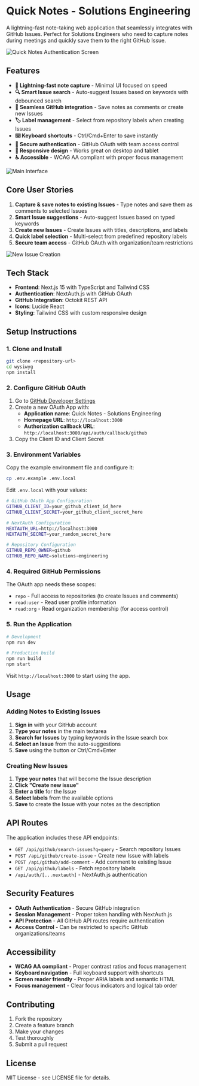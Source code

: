 # Quick Notes - Solutions Engineering

A lightning-fast note-taking web application that seamlessly integrates with GitHub Issues. Perfect for Solutions Engineers who need to capture notes during meetings and quickly save them to the right GitHub Issue.

![Quick Notes Authentication Screen](https://github.com/user-attachments/assets/7e25adf6-c698-41d3-9ef3-88c9c815dc5d)

## Features

- **🚀 Lightning-fast note capture** - Minimal UI focused on speed
- **🔍 Smart Issue search** - Auto-suggest Issues based on keywords with debounced search
- **💾 Seamless GitHub integration** - Save notes as comments or create new Issues
- **🏷️ Label management** - Select from repository labels when creating Issues
- **⌨️ Keyboard shortcuts** - Ctrl/Cmd+Enter to save instantly
- **🔐 Secure authentication** - GitHub OAuth with team access control
- **📱 Responsive design** - Works great on desktop and tablet
- **♿ Accessible** - WCAG AA compliant with proper focus management

![Main Interface](https://github.com/user-attachments/assets/894d54aa-e857-4c8f-9cba-ae8cdc5862de)

## Core User Stories

1. **Capture & save notes to existing Issues** - Type notes and save them as comments to selected Issues
2. **Smart Issue suggestions** - Auto-suggest Issues based on typed keywords
3. **Create new Issues** - Create Issues with titles, descriptions, and labels
4. **Quick label selection** - Multi-select from predefined repository labels
5. **Secure team access** - GitHub OAuth with organization/team restrictions

![New Issue Creation](https://github.com/user-attachments/assets/3377ae0c-d513-4896-a399-2edc4fde0050)

## Tech Stack

- **Frontend**: Next.js 15 with TypeScript and Tailwind CSS
- **Authentication**: NextAuth.js with GitHub OAuth
- **GitHub Integration**: Octokit REST API
- **Icons**: Lucide React
- **Styling**: Tailwind CSS with custom responsive design

## Setup Instructions

### 1. Clone and Install

```bash
git clone <repository-url>
cd wysiwyg
npm install
```

### 2. Configure GitHub OAuth

1. Go to [GitHub Developer Settings](https://github.com/settings/applications/new)
2. Create a new OAuth App with:
   - **Application name**: Quick Notes - Solutions Engineering
   - **Homepage URL**: `http://localhost:3000`
   - **Authorization callback URL**: `http://localhost:3000/api/auth/callback/github`
3. Copy the Client ID and Client Secret

### 3. Environment Variables

Copy the example environment file and configure it:

```bash
cp .env.example .env.local
```

Edit `.env.local` with your values:

```bash
# GitHub OAuth App Configuration
GITHUB_CLIENT_ID=your_github_client_id_here
GITHUB_CLIENT_SECRET=your_github_client_secret_here

# NextAuth Configuration
NEXTAUTH_URL=http://localhost:3000
NEXTAUTH_SECRET=your_random_secret_here

# Repository Configuration
GITHUB_REPO_OWNER=github
GITHUB_REPO_NAME=solutions-engineering
```

### 4. Required GitHub Permissions

The OAuth app needs these scopes:
- `repo` - Full access to repositories (to create Issues and comments)
- `read:user` - Read user profile information
- `read:org` - Read organization membership (for access control)

### 5. Run the Application

```bash
# Development
npm run dev

# Production build
npm run build
npm start
```

Visit `http://localhost:3000` to start using the app.

## Usage

### Adding Notes to Existing Issues

1. **Sign in** with your GitHub account
2. **Type your notes** in the main textarea
3. **Search for Issues** by typing keywords in the Issue search box
4. **Select an Issue** from the auto-suggestions
5. **Save** using the button or Ctrl/Cmd+Enter

### Creating New Issues

1. **Type your notes** that will become the Issue description
2. **Click "Create new issue"**
3. **Enter a title** for the Issue
4. **Select labels** from the available options
5. **Save** to create the Issue with your notes as the description

## API Routes

The application includes these API endpoints:

- `GET /api/github/search-issues?q=query` - Search repository Issues
- `POST /api/github/create-issue` - Create new Issue with labels
- `POST /api/github/add-comment` - Add comment to existing Issue
- `GET /api/github/labels` - Fetch repository labels
- `/api/auth/[...nextauth]` - NextAuth.js authentication

## Security Features

- **OAuth Authentication** - Secure GitHub integration
- **Session Management** - Proper token handling with NextAuth.js
- **API Protection** - All GitHub API routes require authentication
- **Access Control** - Can be restricted to specific GitHub organizations/teams

## Accessibility

- **WCAG AA compliant** - Proper contrast ratios and focus management
- **Keyboard navigation** - Full keyboard support with shortcuts
- **Screen reader friendly** - Proper ARIA labels and semantic HTML
- **Focus management** - Clear focus indicators and logical tab order

## Contributing

1. Fork the repository
2. Create a feature branch
3. Make your changes
4. Test thoroughly
5. Submit a pull request

## License

MIT License - see LICENSE file for details.
